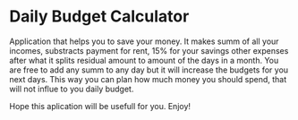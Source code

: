 # Daily Budget Calculator
Application that helps you to save your money.
It makes summ of all your incomes, substracts payment for rent, 15% for your savings other expenses after what it splits residual amount to amount of the days in a month.
You are free to add any summ to any day but it will increase the budgets for you next days.
This way you can plan how much money you should spend, that will not influe to you daily budget.

Hope this aplication will be usefull for you.
Enjoy!
